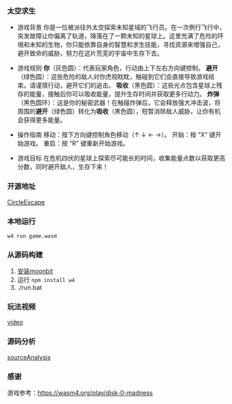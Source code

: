 ### 太空求生
- 游戏背景
你是一位被派往外太空探索未知星域的飞行员。在一次例行飞行中，突发故障让你偏离了轨道，降落在了一颗未知的星球上。这里充满了危险的环境和未知的生物，你只能依靠自身的智慧和求生技能，寻找资源来增强自己，避开致命的威胁，努力在这片荒芜的宇宙中生存下去。

- 游戏规则
**你**（灰色圆）：代表玩家角色，行动由上下左右方向键控制。
**避开**（绿色圆）：这些危险的敌人对你虎视眈眈，触碰到它们会直接导致游戏结束。请谨慎行动，避开它们的追击。
**吸收**（黑色圆）：这些光点包含星球上残存的能量，接触后你可以吸收能量，提升生存时间并获取更多行动力。
**炸弹**（黑色圆环）：这是你的秘密武器！在触碰炸弹后，它会释放强大冲击波，将周围的**避开**（绿色圆）转化为**吸收**（黑色圆），短暂消除敌人威胁，让你有机会获得更多能量。
- 操作指南
移动：按下方向键控制角色移动（↑ ↓ ← →）。
开始：按 “X” 键开始游戏。
重启：按 “R” 键重新开始游戏。
- 游戏目标
在危机四伏的星球上探索尽可能长的时间，收集能量点数以获取更高分数，同时避开敌人，生存下来！

### 开源地址
[CircleEscape](https://github.com/retfings/CircleEscape)


### 本地运行
`w4 run game.wasm`

### 从源码构建
1. [安装moonbit](https://www.moonbitlang.cn/download/)
2. 运行 `npm install w4`
3. ./run.bat

### 玩法视频

[video](./demo.webm)

### 源码分析
[sourceAnalysis](./sourceAnalysis.md)

### 感谢
游戏参考：https://wasm4.org/play/disk-0-madness
